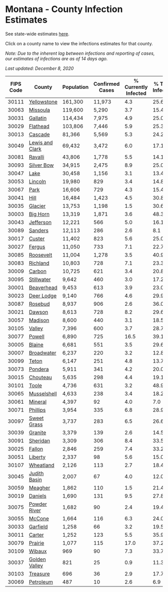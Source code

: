 # Montana - County Infection Estimates

See state-wide estimates [here](/infections/us-mt).

Click on a county name to view the infections estimates for that county.

*Note: Due to the inherent lag between infections and reporting of cases, our estimates of infections are as of 14 days ago.*

*Last updated: December 8, 2020*

|   FIPS Code |                             County |   Population |   Confirmed Cases |   % Currently Infected |   % Total Infected |
|-------------|------------------------------------|--------------|-------------------|------------------------|--------------------|
|       30111 |         [Yellowstone](yellowstone) |      161,300 |            11,973 |                    4.3 |               25.6 |
|       30063 |               [Missoula](missoula) |      119,600 |             5,290 |                    3.7 |               15.4 |
|       30031 |               [Gallatin](gallatin) |      114,434 |             7,975 |                    4.9 |               25.0 |
|       30029 |               [Flathead](flathead) |      103,806 |             7,446 |                    5.9 |               25.3 |
|       30013 |                 [Cascade](cascade) |       81,366 |             5,569 |                    5.3 |               24.2 |
|       30049 | [Lewis and Clark](lewis-and-clark) |       69,432 |             3,472 |                    6.0 |               17.1 |
|       30081 |                 [Ravalli](ravalli) |       43,806 |             1,778 |                    5.5 |               14.1 |
|       30093 |           [Silver Bow](silver-bow) |       34,915 |             2,475 |                    8.9 |               25.0 |
|       30047 |                       [Lake](lake) |       30,458 |             1,156 |                    3.1 |               13.4 |
|       30053 |                 [Lincoln](lincoln) |       19,980 |               829 |                    3.4 |               14.8 |
|       30067 |                       [Park](park) |       16,606 |               729 |                    4.3 |               15.4 |
|       30041 |                       [Hill](hill) |       16,484 |             1,423 |                    4.5 |               30.8 |
|       30035 |                 [Glacier](glacier) |       13,753 |             1,198 |                    1.5 |               30.6 |
|       30003 |               [Big Horn](big-horn) |       13,319 |             1,871 |                    3.6 |               48.3 |
|       30043 |             [Jefferson](jefferson) |       12,221 |               566 |                    5.0 |               16.1 |
|       30089 |                 [Sanders](sanders) |       12,113 |               286 |                    2.6 |                8.1 |
|       30017 |                   [Custer](custer) |       11,402 |               823 |                    5.6 |               25.0 |
|       30027 |                   [Fergus](fergus) |       11,050 |               733 |                    7.1 |               22.7 |
|       30085 |             [Roosevelt](roosevelt) |       11,004 |             1,278 |                    3.5 |               40.9 |
|       30083 |               [Richland](richland) |       10,803 |               728 |                    7.1 |               23.3 |
|       30009 |                   [Carbon](carbon) |       10,725 |               621 |                    3.4 |               20.8 |
|       30095 |           [Stillwater](stillwater) |        9,642 |               460 |                    3.0 |               17.2 |
|       30001 |           [Beaverhead](beaverhead) |        9,453 |               613 |                    3.9 |               23.0 |
|       30023 |           [Deer Lodge](deer-lodge) |        9,140 |               766 |                    4.6 |               29.9 |
|       30087 |                 [Rosebud](rosebud) |        8,937 |               906 |                    2.6 |               36.0 |
|       30021 |                   [Dawson](dawson) |        8,613 |               728 |                    8.2 |               29.6 |
|       30057 |                 [Madison](madison) |        8,600 |               440 |                    3.1 |               18.5 |
|       30105 |                   [Valley](valley) |        7,396 |               600 |                    3.7 |               28.7 |
|       30077 |                   [Powell](powell) |        6,890 |               725 |                   16.5 |               39.1 |
|       30005 |                   [Blaine](blaine) |        6,681 |               551 |                    3.5 |               29.6 |
|       30007 |           [Broadwater](broadwater) |        6,237 |               220 |                    3.2 |               12.8 |
|       30099 |                     [Teton](teton) |        6,147 |               251 |                    4.8 |               13.7 |
|       30073 |                 [Pondera](pondera) |        5,911 |               341 |                    4.2 |               20.0 |
|       30015 |               [Chouteau](chouteau) |        5,635 |               298 |                    4.4 |               19.1 |
|       30101 |                     [Toole](toole) |        4,736 |               631 |                    3.2 |               48.9 |
|       30065 |         [Musselshell](musselshell) |        4,633 |               238 |                    3.4 |               18.2 |
|       30061 |                 [Mineral](mineral) |        4,397 |                92 |                    4.0 |                7.0 |
|       30071 |               [Phillips](phillips) |        3,954 |               335 |                    6.8 |               28.9 |
|       30097 |         [Sweet Grass](sweet-grass) |        3,737 |               283 |                    6.5 |               26.6 |
|       30039 |                 [Granite](granite) |        3,379 |               139 |                    2.6 |               14.5 |
|       30091 |               [Sheridan](sheridan) |        3,309 |               306 |                    8.4 |               33.5 |
|       30025 |                   [Fallon](fallon) |        2,846 |               259 |                    7.4 |               33.2 |
|       30051 |                 [Liberty](liberty) |        2,337 |                98 |                    5.6 |               15.0 |
|       30107 |             [Wheatland](wheatland) |        2,126 |               113 |                    2.7 |               18.4 |
|       30045 |       [Judith Basin](judith-basin) |        2,007 |                67 |                    4.0 |               12.0 |
|       30059 |                 [Meagher](meagher) |        1,862 |               110 |                    1.5 |               21.4 |
|       30019 |                 [Daniels](daniels) |        1,690 |               131 |                    9.5 |               27.8 |
|       30075 |       [Powder River](powder-river) |        1,682 |                90 |                    2.4 |               19.4 |
|       30055 |                   [McCone](mccone) |        1,664 |               116 |                    6.3 |               24.0 |
|       30033 |               [Garfield](garfield) |        1,258 |                66 |                    3.2 |               19.5 |
|       30011 |                   [Carter](carter) |        1,252 |               123 |                    5.5 |               35.9 |
|       30079 |                 [Prairie](prairie) |        1,077 |               115 |                   17.0 |               37.2 |
|       30109 |                   [Wibaux](wibaux) |          969 |                90 |                    7.3 |               33.7 |
|       30037 |     [Golden Valley](golden-valley) |          821 |                25 |                    0.9 |               11.3 |
|       30103 |               [Treasure](treasure) |          696 |                36 |                    2.9 |               17.7 |
|       30069 |             [Petroleum](petroleum) |          487 |                10 |                    2.6 |                6.9 |